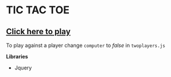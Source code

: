# TIC TAC TOE

## [Click here to play](https://joshualingg.github.io/TicTacToe/)


To play against a player change `computer` to *false* in `twoplayers.js`

**Libraries**
* Jquery


